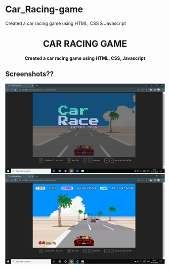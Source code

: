 # Car_Racing-game
Created a car racing game using HTML, CSS &amp; Javascript
<h1 align='center'>CAR RACING GAME</h1>
<h4 align='center'>Created a car racing game using HTML, CSS, Javascript</h4>
<h2>Screenshots??</h2>
<img src='screenshots/Screenshot (64).png'>
<img src='screenshots/Screenshot (65).png'>
